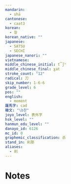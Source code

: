 ```yaml
---
mandarin:
  - shā
cantonese:
  - caat3
korean:
  - 찰
korean_native: ""
japanese:
  - SATSU
  - SECHI
japanese_nanori: ""
vietnamese:
middle_chinese_initial: t͡ʃʰ
middle_chinese_final: ɣat
stroke_count: "12"
radical: 刀
skip_number: 1-6-6
grade_level: 6
pos: ""
english:
  - moment
羅馬字: cad
韓文: "\b찯"
joyo_level: 表外字
hsk_level: ""
hanmun_edu_level: ""
danayo_id: 6126
mc_id: 0
graphemic_classification: 杀
stand_in: 刹那
aliases:
  - 剎
---
```


# Notes
